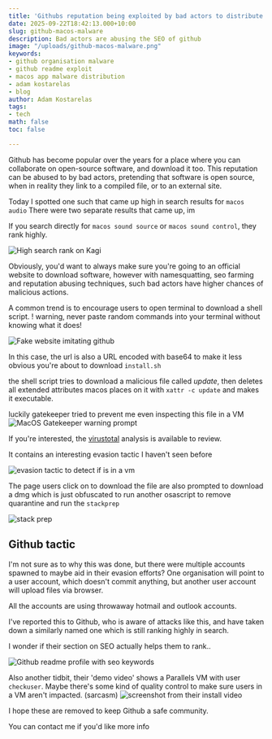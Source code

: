 ```yaml
---
title: 'Githubs reputation being exploited by bad actors to distribute malware'
date: 2025-09-22T18:42:13.000+10:00
slug: github-macos-malware
description: Bad actors are abusing the SEO of github
image: "/uploads/github-macos-malware.png"
keywords:
- github organisation malware
- github readme exploit
- macos app malware distribution
- adam kostarelas
- blog
author: Adam Kostarelas
tags:
- tech
math: false
toc: false

---
```


Github has become popular over the years for a place where you can collaborate on open-source software, and download it too.
This reputation can be abused to by bad actors, pretending that software is open source, when in reality they link to a compiled file, or to an external site.

Today I spotted one such that came up high in search results for `macos audio`
There were two separate results that came up, im

If you search directly for `macos sound source` or `macos sound control`, they rank highly.

![High search rank on Kagi](/uploads/gh-mac/highsearchrank.png) 

Obviously, you'd want to always make sure you're going to an official website to download software, however with namesquatting, seo farming and reputation abusing techniques, such bad actors have higher chances of malicious actions.

A common trend is to encourage users to open terminal to download a shell script. 
! warning, never paste random commands into your terminal without knowing what it does!

![Fake website imitating github](/uploads/gh-mac/fakegithub.png) 

In this case, the url is also a URL encoded with base64 to make it less obvious you're about to download `install.sh`

the shell script tries to download a malicious file called *update*, then deletes all extended attributes macos places on it with `xattr -c update` and makes it executable.

luckily gatekeeper tried to prevent me even inspecting this file in a VM
![MacOS Gatekeeper warning prompt](/uploads/gh-mac/dontopen.png) 

If you're interested, the [virustotal](https://www.virustotal.com/gui/file/8bd91ce62189cc6817aff0577a4cad0d5884b806f07443b2296718a64402c82d/behavior) analysis is available to review.

It contains an interesting evasion tactic I haven't seen before

![evasion tactic to detect if is in a vm](/uploads/gh-mac/vmevasion.png)

The page users click on to download the file are also prompted to download a dmg which is just obfuscated to run another osascript to remove quarantine and run the `stackprep`

![stack prep](/uploads/gh-mac/stackprep.png)


## Github tactic

I'm not sure as to why this was done, but there were multiple accounts spawned to maybe aid in their evasion efforts?
One organisation will point to a user account, which doesn't commit anything, but another user account will upload files via browser.

All the accounts are using throwaway hotmail and outlook accounts.

I've reported this to Github, who is aware of attacks like this, and have taken down a similarly named one which is still ranking highly in search.

I wonder if their section on SEO actually helps them to rank..

![Github readme profile with seo keywords](/uploads/gh-mac/seokeywords.png) 

Also another tidbit, their 'demo video' shows a Parallels VM with user `checkuser`. Maybe there's some kind of quality control to make sure users in a VM aren't impacted. (sarcasm)
![screenshot from their install video](/uploads/gh-mac/itsavm.png) 

I hope these are removed to keep Github a safe community.

You can contact me if you'd like more info